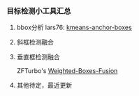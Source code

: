 ### 目标检测小工具汇总
1. bbox分析
   lars76: [kmeans-anchor-boxes](https://github.com/lars76/kmeans-anchor-boxes)
2. 斜框检测融合
3. 垂直框检测融合

     ZFTurbo's [Weighted-Boxes-Fusion](https://github.com/ZFTurbo/Weighted-Boxes-Fusion)
4. 其他待定，最近更新
